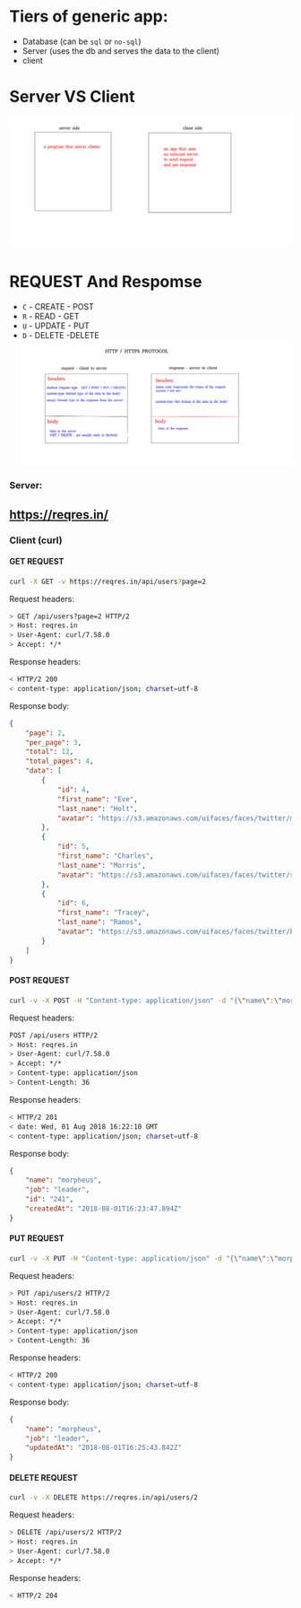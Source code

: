 # Tiers of generic app:
* Database (can be `sql` or `no-sql`)
* Server (uses the db and serves the data to the client)
* client

# Server VS Client
![picture](server_client.png)

# REQUEST And Respomse
* `C` - CREATE - POST
* `R` - READ - GET
* `U` - UPDATE - PUT
* `D` - DELETE -DELETE
![picture](reqres.png)

### Server:
https://reqres.in/
---

### Client (curl)
#### GET REQUEST
```bash
curl -X GET -v https://reqres.in/api/users?page=2
```

Request headers:
```bash
> GET /api/users?page=2 HTTP/2
> Host: reqres.in
> User-Agent: curl/7.58.0
> Accept: */*
```

Response headers:
```bash
< HTTP/2 200 
< content-type: application/json; charset=utf-8
```

Response body:
```json
{
    "page": 2,
    "per_page": 3,
    "total": 12,
    "total_pages": 4,
    "data": [
        {
            "id": 4,
            "first_name": "Eve",
            "last_name": "Holt",
            "avatar": "https://s3.amazonaws.com/uifaces/faces/twitter/marcoramires/128.jpg"
        },
        {
            "id": 5,
            "first_name": "Charles",
            "last_name": "Morris",
            "avatar": "https://s3.amazonaws.com/uifaces/faces/twitter/stephenmoon/128.jpg"
        },
        {
            "id": 6,
            "first_name": "Tracey",
            "last_name": "Ramos",
            "avatar": "https://s3.amazonaws.com/uifaces/faces/twitter/bigmancho/128.jpg"
        }
    ]
}
```


#### POST REQUEST

```bash
curl -v -X POST -H "Content-type: application/json" -d "{\"name\":\"morpheus\", \"job\":\"leader\" }"  https://reqres.in/api/users
```

Request headers:
```bash
POST /api/users HTTP/2
> Host: reqres.in
> User-Agent: curl/7.58.0
> Accept: */*
> Content-type: application/json
> Content-Length: 36
```

Response headers:
```bash
< HTTP/2 201 
< date: Wed, 01 Aug 2018 16:22:10 GMT
< content-type: application/json; charset=utf-8
```

Response body:
```json
{
    "name": "morpheus",
    "job": "leader",
    "id": "241",
    "createdAt": "2018-08-01T16:23:47.894Z"
}
```



#### PUT REQUEST

```bash
curl -v -X PUT -H "Content-type: application/json" -d "{\"name\":\"morpheus\", \"job\":\"leader\" }"  https://reqres.in/api/users/2
```

Request headers:
```bash
> PUT /api/users/2 HTTP/2
> Host: reqres.in
> User-Agent: curl/7.58.0
> Accept: */*
> Content-type: application/json
> Content-Length: 36
```

Response headers:
```bash
< HTTP/2 200 
< content-type: application/json; charset=utf-8
```

Response body:
```json
{
    "name": "morpheus",
    "job": "leader",
    "updatedAt": "2018-08-01T16:25:43.842Z"
}
```



#### DELETE REQUEST

```bash
curl -v -X DELETE https://reqres.in/api/users/2
```

Request headers:
```bash
> DELETE /api/users/2 HTTP/2
> Host: reqres.in
> User-Agent: curl/7.58.0
> Accept: */*
```

Response headers:
```bash
< HTTP/2 204 
```

